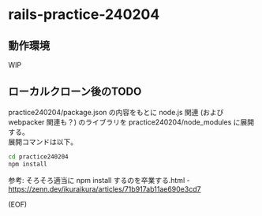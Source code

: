 # rails-practice-240204

## 動作環境

WIP

## ローカルクローン後のTODO

practice240204/package.json の内容をもとに node.js 関連 (および webpacker 関連も？) のライブラリを practice240204/node_modules に展開する。  
展開コマンドは以下。  

```bash
cd practice240204
npm install
```

参考: そろそろ適当に npm install するのを卒業する.html - <https://zenn.dev/ikuraikura/articles/71b917ab11ae690e3cd7> 

(EOF)
